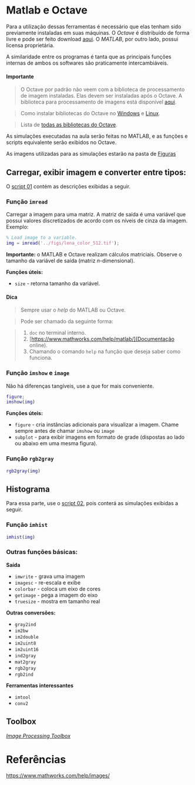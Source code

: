 # Matlab e Octave

Para a utilização dessas ferramentas é necessário que elas tenham sido previamente instaladas em suas máquinas. 
O *Octave* é distribuído de forma livre e pode ser feito download [aqui](https://www.gnu.org/software/octave/). O *MATLAB*, por outro lado, possui licensa proprietária.

A similaridade entre os programas é tanta que as principais funções internas de ambos os softwares são praticamente intercambiáveis. 

#### Importante

> O Octave por padrão não veem com a biblioteca de processamento de imagem instaladas. Elas devem ser instaladas após o Octave. A biblioteca para processamento de imagens está disponível [aqui](https://octave.sourceforge.io/image/index.html).

> Como instalar bibliotecas do Octave no [Windows](https://octave.org/doc/v4.2.2/Installing-and-Removing-Packages.html) e [Linux](https://askubuntu.com/questions/685038/how-can-i-install-a-package-from-octave-forge).

> Lista de [todas as bibliotecas do Octave](https://octave.sourceforge.io/packages.php).

As simulações executadas na aula serão feitas no MATLAB, e as funções e scripts equivalente serão exibidos no Octave.

As imagens utilizadas para as simulações estarão na pasta de [Figuras](../figs)

## Carregar, exibir imagem e converter entre tipos:

O [script 01](script_01__load_image.m) contém as descrições exibidas a seguir.

### Função `imread`
 
Carregar a imagem para uma matriz. A matriz de saída é uma variável que possui valores discretizados de acordo com os níveis de cinza da imagem. Exemplo:

```matlab
% Load image to a variable.
img = imread('../figs/lena_color_512.tif');
```
**Importante:** o MATLAB e Octave realizam cálculos matriciais. Observe o tamanho da variável de saída (matriz *n*-dimensional). 

**Funções úteis:**
+ `size` - retorna tamanho da variável.


#### Dica
> Sempre usar o *help* do MATLAB ou Octave.

> Pode ser chamado da seguinte forma:

> 1. `doc` no terminal interno.
> 2. [https://www.mathworks.com/help/matlab/](Documentação online).
> 3. Chamando o comando `help` na função que deseja saber como funciona.

### Função `imshow` e `image`

Não há diferenças tangíveis, use a que for mais conveniente.


```matlab
figure;
imshow(img)
```

**Funções úteis:**
+ `figure` - cria instâncias adicionais para visualizar a imagem. Chame sempre antes de chamar `imshow` ou `image`
+ `subplot` - para exibir imagens em formato de grade (dispostas ao lado ou abaixo em uma mesma figura).

### Função `rgb2gray`

```matlab
rgb2gray(img)
```

## Histograma

Para essa parte, use o [script 02](script_02__histogram.m), pois conterá as simulações exibidas a seguir.

### Função `imhist`

```matlab
imhist(img)
```

### Outras funções básicas:

**Saída**

+ `imwrite` - grava uma imagem
+ `imagesc` - re-escala e exibe
+ `colorbar` - coloca um eixo de cores
+ `getimage` - pega a imagem do eixo
+ `truesize` - mostra em tamanho real



**Outras conversões:**

+ `gray2ind`
+ `im2bw`
+ `im2double`
+ `im2uint8`
+ `im2uint16`
+ `ind2gray`
+ `mat2gray`
+ `rgb2gray` 
+ `rgb2ind`

**Ferramentas interessantes**

+ `imtool`
+ `conv2`

## Toolbox

[*Image Processing Toolbox*](https://www.mathworks.com/help/images/)

# Referências

https://www.mathworks.com/help/images/
